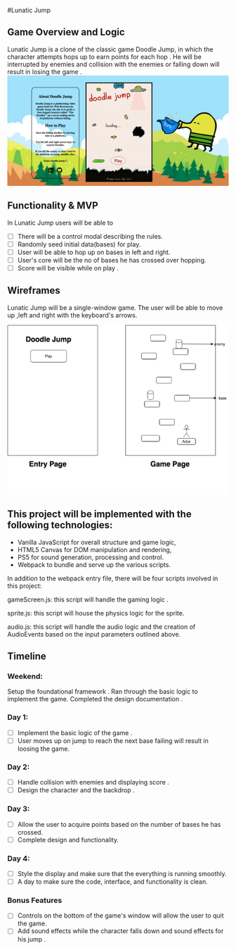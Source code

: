 #Lunatic Jump

## Game Overview and Logic
Lunatic Jump is a clone of the classic game Doodle Jump, in which the character attempts hops up to earn points for each hop . He will be interrupted by enemies and collision with the enemies or falling down will result in losing the game .
![login page](https://raw.githubusercontent.com/Meenakshi-Anand/DoodleJump/master/images/game-screenshot.png)

## Functionality & MVP
In Lunatic Jump users will be able to
- [ ] There will be a control modal describing the rules.
- [ ] Randomly seed initial data(bases) for play.
- [ ] User will be able to hop up on bases in left and right.
- [ ] User's core will be the no of bases he has crossed over hopping.
- [ ] Score will be visible while on play .

## Wireframes
Lunatic Jump will be a single-window game. The user will be able to move up ,left and right with the keyboard's arrows.

![Design Documentation](https://raw.githubusercontent.com/Meenakshi-Anand/DoodleJump/master/wireframe/Doodle_jump_wireframe..jpg)

## This project will be implemented with the following technologies:

* Vanilla JavaScript for overall structure and game logic,
* HTML5 Canvas for DOM manipulation and rendering,
* PS5 for sound generation, processing and control.
* Webpack to bundle and serve up the various scripts.

In addition to the webpack entry file, there will be four scripts involved in this project:

gameScreen.js: this script will handle the gaming logic .

sprite.js: this script will house the physics logic for the sprite.

audio.js: this script will handle the audio logic and the creation of AudioEvents based on the input parameters outlined above.

## Timeline

### Weekend:

Setup the foundational framework . Ran through the basic logic to implement the game. Completed the design documentation .

### Day 1:

- [ ] Implement the basic logic of the game .
- [ ] User moves up on jump to reach the next base failing will result in loosing the game.

### Day 2:

- [ ] Handle collision with enemies and displaying score .
- [ ] Design the character and the backdrop .

### Day 3:

- [ ] Allow the user to acquire points based on the number of bases he has crossed.
- [ ] Complete design and functionality.

### Day 4:

- [ ] Style the display and make sure that the everything is running smoothly.
- [ ] A day to make sure the code, interface, and functionality is clean.

### Bonus Features

- [ ] Controls on the bottom of the game's window will allow the user to quit the game.
- [ ] Add sound effects while the character falls down and sound effects for his jump .
